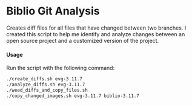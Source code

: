 # Biblio Git Analysis

Creates diff files for all files that have changed between two branches. I created this script to help me identify and analyze changes between an open source project and a customized version of the project. 

#### Usage

Run the script with the following command:

```bash
./create_diffs.sh evg-3.11.7
./analyze_diffs.sh evg-3.11.7
./weed_diffs_and_copy_files.sh
./copy_changed_images.sh evg-3.11.7 biblio-3.11.7
```